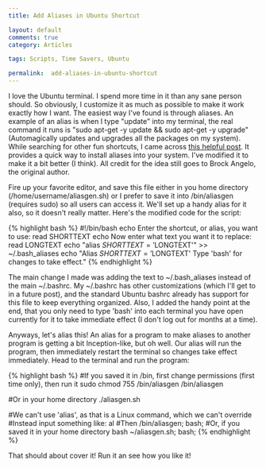 ```yaml
---
title: Add Aliases in Ubuntu Shortcut

layout: default
comments: true
category: Articles

tags: Scripts, Time Savers, Ubuntu

permalink:  add-aliases-in-ubuntu-shortcut
---
```

I love the Ubuntu terminal. I spend more time in it than any sane person
should. So obviously, I customize it as much as possible to make it work
exactly how I want. The easiest way I've found is through aliases. An
example of an alias is when I type "update" into my terminal, the real
command it runs is "sudo apt-get -y update && sudo apt-get -y upgrade"
(Automagically updates and upgrades all the packages on my system).
While searching for other fun shortcuts, I came across [this helpful
post](http://brockangelo.com/2009/05/30/my-top-10-ubuntu-aliases/). It
provides a quick way to install aliases into your system. I've modified
it to make it a bit better (I think). All credit for the idea still goes
to Brock Angelo, the original author.

Fire up your favorite editor, and save this file either in you home
directory (/home/username/aliasgen.sh) or I prefer to save it into
/bin/aliasgen (requires sudo) so all users can access it. We'll set up a
handy alias for it also, so it doesn't really matter. Here's the
modified code for the script:

{% highlight bash %}
#!/bin/bash
echo Enter the shortcut, or alias, you want to use:
read SHORTTEXT
echo Now enter what text you want it to replace:
read LONGTEXT
echo "alias $SHORTTEXT='$LONGTEXT'" >> ~/.bash_aliases
echo "Alias $SHORTTEXT='$LONGTEXT' Type 'bash' for changes to take effect."
{% endhighlight %}

The main change I made was adding the text to \~/.bash_aliases instead
of the main \~/.bashrc. My \~/.bashrc has other customizations (which
I'll get to in a future post), and the standard Ubuntu bashrc already
has support for this file to keep everything organized. Also, I added
the handy point at the end, that you only need to type 'bash' into each
terminal you have open currently for it to take immediate effect (I
don't log out for months at a time).

Anyways, let's alias this! An alias for a program to make aliases to
another program is getting a bit Inception-like, but oh well. Our alias
will run the program, then immediately restart the terminal so changes
take effect immediately. Head to the terminal and run the program:

{% highlight bash %}
#If you saved it in /bin, first change permissions (first time only), then run it
sudo chmod 755 /bin/aliasgen
/bin/aliasgen

#Or in your home directory
./aliasgen.sh

#We can't use 'alias', as that is a Linux command, which we can't override
#Instead input something like:
al
#Then
/bin/aliasgen; bash;
#Or, if you saved it in your home directory
bash ~/aliasgen.sh; bash;
{% endhighlight %}

That should about cover it! Run it an see how you like it!
